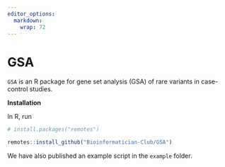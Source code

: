 ```yaml
---
editor_options: 
  markdown: 
    wrap: 72
---
```


# GSA

`GSA` is an R package for gene set analysis (GSA) of rare variants in
case-control studies.


**Installation**

In R, run

```r
# install.packages("remotes")

remotes::install_github("Bioinformatician-Club/GSA")
```

We have also published an example script in the `example` folder.
